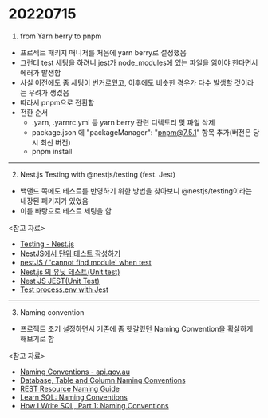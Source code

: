# 20220715

1. from Yarn berry to pnpm

- 프로젝트 패키지 매니저를 처음에 yarn berry로 설정했음
- 그런데 test 세팅을 하려니 jest가 node_modules에 있는 파일을 읽어야 한다면서 에러가 발생함
- 사실 이전에도 좀 세팅이 번거로웠고, 이후에도 비슷한 경우가 다수 발생할 것이라는 우려가 생겼음
- 따라서 pnpm으로 전환함
- 전환 순서
  - .yarn, .yarnrc.yml 등 yarn berry 관련 디렉토리 및 파일 삭제
  - package.json 에 "packageManager": "pnpm@7.5.1" 항목 추가(버전은 당시 최신 버전)
  - pnpm install

---

2. Nest.js Testing with @nestjs/testing (fest. Jest)

- 백앤드 쪽에도 테스트를 반영하기 위한 방법을 찾아보니 @nestjs/testing이라는 내장된 패키지가 있었음
- 이를 바탕으로 테스트 세팅을 함

<참고 자료>

- [Testing - Nest.js](https://docs.nestjs.com/fundamentals/testing)
- [NestJS에서 단위 테스트 작성하기](https://jhyeok.com/nestjs-unit-test/)
- [nestJS / 'cannot find module' when test](https://velog.io/@flobeeee/nestJS-cannot-find-module-when-test)
- [Nest.js 의 유닛 테스트(Unit test)](https://dailybook-with.tistory.com/entry/Nestjs-%EC%9D%98-%EC%9C%A0%EB%8B%9B-%ED%85%8C%EC%8A%A4%ED%8A%B8Unit-test)
- [Nest JS JEST(Unit Test)](https://velog.io/@baik9261/Nest-JS-JESTUnit-Test)
- [Test process.env with Jest](https://stackoverflow.com/questions/48033841/test-process-env-with-jest)

---

3. Naming convention

- 프로젝트 초기 설정하면서 기존에 좀 헷갈렸던 Naming Convention을 확실하게 해보기로 함

<참고 자료>

- [Naming Conventions - api.gov.au](https://api.gov.au/sections/naming-conventions.html)
- [Database, Table and Column Naming Conventions](https://www.geeksforgeeks.org/database-table-and-column-naming-conventions/)
- [REST Resource Naming Guide](https://restfulapi.net/resource-naming/)
- [Learn SQL: Naming Conventions](https://www.sqlshack.com/learn-sql-naming-conventions/)
- [How I Write SQL, Part 1: Naming Conventions](https://launchbylunch.com/posts/2014/Feb/16/sql-naming-conventions/)

